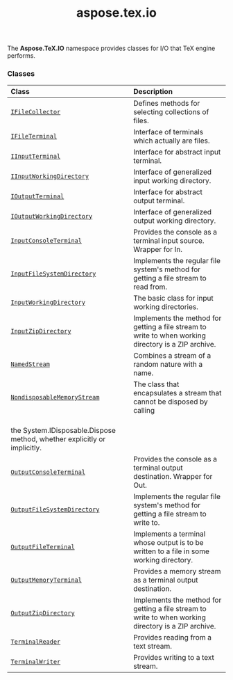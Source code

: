 ﻿---
title: aspose.tex.io
second_title: Aspose.TeX for Python via .NET API References
description: 
type: docs
weight: 10
url: /python-net/aspose.tex.io/
is_root: false
---

The **Aspose.TeX.IO**  namespace provides classes for I/O that TeX engine performs.

### Classes
| Class | Description |
| :- | :- |
| [`IFileCollector`](/tex/python-net/aspose.tex.io/ifilecollector) | Defines methods for selecting collections of files. |
| [`IFileTerminal`](/tex/python-net/aspose.tex.io/ifileterminal) | Interface of terminals which actually are files. |
| [`IInputTerminal`](/tex/python-net/aspose.tex.io/iinputterminal) | Interface for abstract input terminal. |
| [`IInputWorkingDirectory`](/tex/python-net/aspose.tex.io/iinputworkingdirectory) | Interface of generalized input working directory. |
| [`IOutputTerminal`](/tex/python-net/aspose.tex.io/ioutputterminal) | Interface for abstract output terminal. |
| [`IOutputWorkingDirectory`](/tex/python-net/aspose.tex.io/ioutputworkingdirectory) | Interface of generalized output working directory. |
| [`InputConsoleTerminal`](/tex/python-net/aspose.tex.io/inputconsoleterminal) | Provides the console as a terminal input source. Wrapper for In. |
| [`InputFileSystemDirectory`](/tex/python-net/aspose.tex.io/inputfilesystemdirectory) | Implements the regular file system's method for getting a file stream to read from. |
| [`InputWorkingDirectory`](/tex/python-net/aspose.tex.io/inputworkingdirectory) | The basic class for input working directories. |
| [`InputZipDirectory`](/tex/python-net/aspose.tex.io/inputzipdirectory) | Implements the method for getting a file stream to write to when working directory is a ZIP archive. |
| [`NamedStream`](/tex/python-net/aspose.tex.io/namedstream) | Combines a stream of a random nature with a name. |
| [`NondisposableMemoryStream`](/tex/python-net/aspose.tex.io/nondisposablememorystream) | The class that encapsulates a stream that cannot be disposed by calling<br/>the System.IDisposable.Dispose method, whether explicitly or implicitly. |
| [`OutputConsoleTerminal`](/tex/python-net/aspose.tex.io/outputconsoleterminal) | Provides the console as a terminal output destination. Wrapper for Out. |
| [`OutputFileSystemDirectory`](/tex/python-net/aspose.tex.io/outputfilesystemdirectory) | Implements the regular file system's method for getting a file stream to write to. |
| [`OutputFileTerminal`](/tex/python-net/aspose.tex.io/outputfileterminal) | Implements a terminal whose output is to be written to a file in some working directory. |
| [`OutputMemoryTerminal`](/tex/python-net/aspose.tex.io/outputmemoryterminal) | Provides a memory stream as a terminal output destination. |
| [`OutputZipDirectory`](/tex/python-net/aspose.tex.io/outputzipdirectory) | Implements the method for getting a file stream to write to when working directory is a ZIP archive. |
| [`TerminalReader`](/tex/python-net/aspose.tex.io/terminalreader) | Provides reading from a text stream. |
| [`TerminalWriter`](/tex/python-net/aspose.tex.io/terminalwriter) | Provides writing to a text stream. |


